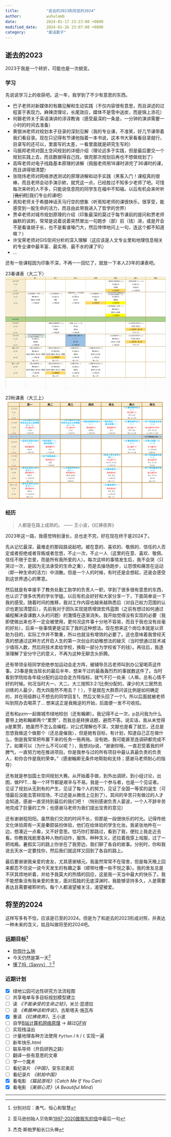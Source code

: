 ```yaml
---
title:            "逝去的2023和将至的2024"
author:           wuhulamb
date:             2024-01-17 23:23:00 +0800
modified_date:    2024-01-26 23:07:00 +0800
category:         "废话篓子"
---
```

## 逝去的2023

2023于我是一个转折，可能也是一次蜕变。

### 学习

先说说学习上的收获吧。这一年，我学到了不少有意思的东西。

- 巴子老师对新媒体的有趣见解和生动实践（不仅内容很有意思，而且讲述的过程富于表现力。麻辣烫理论，长尾效应，媒体不是雪中送炭，而是锦上添花）
- 何磬老师关于英语演讲的谆谆教诲（感受最深的一条是，一分钟的演讲需要一小时的时间去准备）
- 黄银洲老师对规划本子目录的深刻见解（我的专业课，不准笑，好几节课带着我们看目录。现在只记得有节课他指着一本书说，这本书大家看看目录就行，目录写的还可以，里面写的太差，一看里面就是研究生写的）
- 马振邦老师对国土空间规划的详细介绍（理论远多于实践，但是最后要交一个规划实践上去，而且数据得自己找，做完那次规划后再也不想做规划了）
- 高晖老师对电子线路基本原理的讲解（佩服老师用18课时讲完了36课时的课，而且讲得很清楚）
- 张晓炜老师对网络渗透测试的原理讲解和动手实践（黑客入门！课程真的很棒，而且老师会动手演示欸，就凭这一点，已经胜过不知多少老师了吧。可惜每次来听的人不多，只能说信息院的同学生在福中不知福，以后有机会来听听[~~我们院~~]我们专业的课吧）
- 焉知老师关于希腊神话天马行空的想象（听焉知老师的课很快乐，很享受，能感受到一股生命的活力，而且由此带我进入了哲学的世界）
- 贾卓老师对城市规划原理的介绍（印象最深的莫过于每节课前的提问和贾老师幽默的讽刺，常常是说着说着突然冒出一句跑步（部）前（钱）进，或是开会不是看谁胡子长，也不是看谁嗓门大，然后悻悻地问上一句，连这个都不知道嘛？）
- 许宝荣老师对GIS空间分析的深入理解（这应该是人文专业里和地理信息相关的专业课中最丰富、最实用、最不水的课了叭）
- ...

还有一些课程因为印象不深，不再一一回忆了，就放一下本人23年的课表吧。

23春课表（大二下）
![23春课表.png](/media/image/2024/01/curriculum-23-spring.png "大二下")

23秋课表（大三上）
![23秋课表.png](/media/image/2024/01/curriculum-23-autumn.png "大三上")

### 经历

> 人都是在路上成熟的。 —— 王小波，《红拂夜奔》

2023年这一路，我感觉特别漫长，总也走不完，好在现在终于是2024了。

先从记忆最深，最难走的那段路说起吧。被在意的、喜欢的、敬佩的、信任的人否定或者拒绝或者背叛或者忽悠，不止一次，不止一人（这里的在意、喜欢、敬佩、信任不限于恋爱，而是所有我所爱的人）。每次这样的事情发生后，我不会哭（只哭过一次，是因为无法承受的生命之重），而是去操场跑步，让怨恨和痛苦在运动（即一种生命的活力）中消散。但是一个人的时候，有时还是会想起，还是会感受到这世界透心的寒意。

然后就是有幸接手了教务处勤工助学的负责人一职，学到了很多很有意思的东西，也认识了很多优秀的学长学姐。以后有机会好好和大家分享一下，下面简单说一下我的感受。随着时间的推移，我对工作内容也越来越熟悉后（对自己权力范围的认识也更加清楚后），先前我对于团队实现提质增效宏伟蓝图（之前有想过如何通过编程解决查课数人头的问题）的激情在逐渐消失。我开始觉得没有实现的必要（我即使做出来也不一定会被使用，更何况这件事十分地不容易，而且于我也没有丝毫的好处），后来一些事情更是证实了我的这种想法。现在想来这个岗位本就是以资助为目的，实际工作并不繁重，所以也就没有增效的必要了。这也意味着我曾经天真的想通过这种方式开启人生的第一次创业的幼稚想法的破灭（当时想通过技术减少值班人数，然后将技术卖给学校，换取一部分为学校省下的钱）。再往后，我逐渐理解了安分守己的意义，不再为这种无聊念头折腾。

还有带领全班同学拒绝参加运动会走方阵，被辅导员吕老师叫到办公室喝茶这件事。23春是我当班长的最后半年，想来干过的最轰轰烈烈的事就数这件了。当时看到学院给各年级分配的运动会走方阵指标，就气不打一处来（人嘛，总有心情不好的时候。何况当时大一、大二、大三按照3:2:1比例分配的，课少的大三居然去训练的人最少，而大四竟然不用去？！），于是就在大群质问该比例是如何确定的，并在班级群让不想去的同学回复1，然后又带头回了一个1，所以后面就被老师叫到院办去喝茶了... 想来这正是我叛逆的开始，后面便一发不可收拾。

还有和pzm一起做城市绿地校创（还有翰卿）。我记得不止一次，p总问我为什么要带上她和翰卿两个“累赘”，而我总是转换话题，避而不答。说实话，我从未觉得p是累赘，她虽然不怎么会编程，对公式理解也不深，文献也是看了就忘，还总是忽悠我做这个做那个（还总是催我），但是她有目标，有计划，知道自己正在做什么，倒是我常常把布置下来的任务一拖再拖。没有她，我可能甚至连调研都完成不了。如果可以（为什么不可以呢？），我想对p说，“谢谢你哦，一直忍受着我的坏脾气，一直努力地在推进项目。你是我参与过的所有项目中最认真最负责的负责人，和你合作是我的荣幸。”（感谢翰卿无条件地帮助和支持；感谢马老师耐心的指导）

还有就是参加国土空间规划大赛。从开始着手做，到外出调研，到小组讨论，出图，做PPT... 每一个环节都是艰辛与不易。我是一个参与者，也是一个见证者。见证了规划从无到有的产生，见证了每个人的努力，见证了全国一等奖的诞生（可惜最后没能去答辩现场，不过还是从微信上见到了）。其间的辛苦只有做过的人才会知道，感谢一直坚持到最后的我们吧！（特别感谢负责人晏波，一个人不辞辛劳地完成了巨量的工作；也感谢马老师为我们提出宝贵的意见）

还有谢谢程阳阳。虽然我们交流的时间不长，但那是一段很快乐的时光。记得传统文化体验周有一天是秦腔装扮体验，他们在给体验的学生化妆。我紧张地杵在一边，想凑近一点看，又不好意思。恰巧你打那路过，看到了我，便拉上我走近去看。你教我戏剧里各种人物的动作，服饰，种种含义，还拉着我穿上戏服，过了一把戏瘾。暑假实习的路上你坐在了我旁边，我们聊了各自的故事。分别时，你和我说去天水一定要找你，然后我们就这样又回到了各自的路上。

最后要谢谢我亲爱的舍友，尤其感谢植元。我虽然常常不在宿舍，但是每天晚上回来都忍不住说一说今天发生的有趣之事（顺带吐槽一些不悦之事）。我的舍友总是不厌其烦地听着，并给予我莫大的热情的回应，这是我一天当中最大的快乐了。我不能想象没有我亲爱的舍友，面对孤独的无底深渊时，我能够坚持多久，人是需要表达且需要被聆听的。每个人都渴望被关注，渴望被爱。

## 将至的2024

这样写多有不恰，应该是已至的2024。但是为了和逝去的2023形成对照，并表达一种未来的含义，姑且叫做将至的2024吧。

### 远期目标[^1]

- [你惊什么呐](https://music.163.com/#/song?id=1941118541)
- 今天仍然是第一天[^2]
- [懂了吗（Savvy）？](https://music.163.com/#/song?id=17657334)[^3]

### 近期计划

- [x] 绿地公园可达性研究方法流程图
- [ ] 共享电单车多目标规划模型建立
- [ ] 读 *《不能承受的生命之轻》*，米兰·昆德拉
- [ ] 读 *《希腊神话和传说》*，古斯塔夫·施瓦布
- [x] 重读 *《红拂夜奔》*，王小波
- [ ] 自学[B站计算机网络原理](https://www.bilibili.com/video/BV1JV411t7ow/) -> 越过[GFW](https://blog.tsingjyujing.com/spam/gfw-history)
- [ ] 实现栈溢出
- [ ] 计量地理各种方法使用 `Python` / `R` / `C` 实现一遍
- [ ] 新年快乐.html
- [ ] 联系导师（开启研狗之路）
- [ ] 翻译一些有意思的文章
- [ ] 学一个魔术
- [ ] 看纪录片 *《中国》*，安东尼奥尼
- [ ] 看纪录片 *《航拍中国》*
- [x] 看电影 *《猫鼠游戏》*（*Catch Me If You Can*）
- [x] 看电影 *《美丽心灵》*（*A Beautiful Mind*）

---

[^1]: 分别对应：勇气、恒心和智慧
[^2]: 亚马逊创始人贝佐斯[1997-2020致股东的信](https://assets.empirefinancialresearch.com/uploads/2021/07/Amazon-Shareholder-Letters-1997-2020.pdf)中最后一句
[^3]: 杰克·斯帕罗船长口头禅
